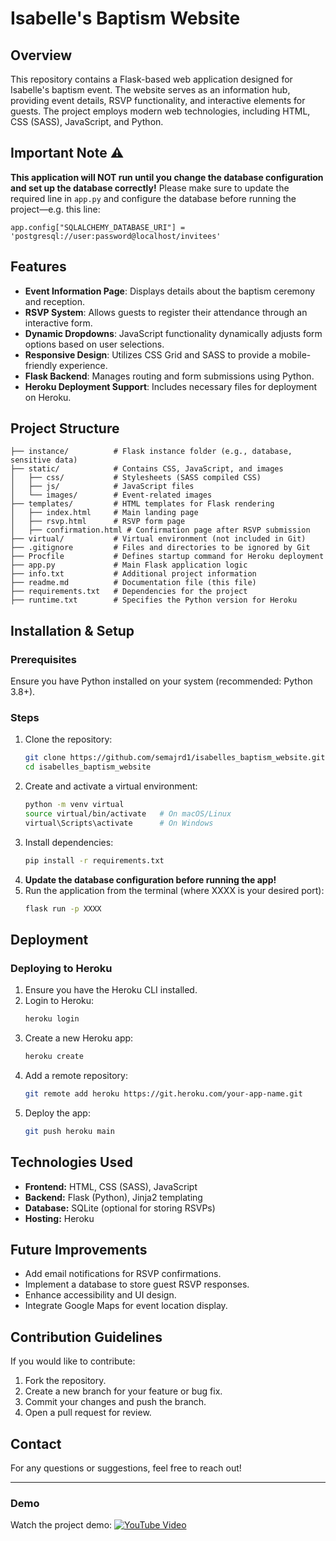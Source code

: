# Isabelle's Baptism Website

## Overview
This repository contains a Flask-based web application designed for Isabelle's baptism event. The website serves as an information hub, providing event details, RSVP functionality, and interactive elements for guests. The project employs modern web technologies, including HTML, CSS (SASS), JavaScript, and Python.

## Important Note ⚠️
**This application will NOT run until you change the database configuration and set up the database correctly!** Please make sure to update the required line in `app.py` and configure the database before running the project—e.g. this line:
```
app.config["SQLALCHEMY_DATABASE_URI"] = 'postgresql://user:password@localhost/invitees'
```

## Features
- **Event Information Page**: Displays details about the baptism ceremony and reception.
- **RSVP System**: Allows guests to register their attendance through an interactive form.
- **Dynamic Dropdowns**: JavaScript functionality dynamically adjusts form options based on user selections.
- **Responsive Design**: Utilizes CSS Grid and SASS to provide a mobile-friendly experience.
- **Flask Backend**: Manages routing and form submissions using Python.
- **Heroku Deployment Support**: Includes necessary files for deployment on Heroku.

## Project Structure
```
├── instance/          # Flask instance folder (e.g., database, sensitive data)
├── static/            # Contains CSS, JavaScript, and images
│   ├── css/           # Stylesheets (SASS compiled CSS)
│   ├── js/            # JavaScript files
│   └── images/        # Event-related images
├── templates/         # HTML templates for Flask rendering
│   ├── index.html     # Main landing page
│   ├── rsvp.html      # RSVP form page
│   ├── confirmation.html # Confirmation page after RSVP submission
├── virtual/           # Virtual environment (not included in Git)
├── .gitignore         # Files and directories to be ignored by Git
├── Procfile           # Defines startup command for Heroku deployment
├── app.py             # Main Flask application logic
├── info.txt           # Additional project information
├── readme.md          # Documentation file (this file)
├── requirements.txt   # Dependencies for the project
├── runtime.txt        # Specifies the Python version for Heroku
```

## Installation & Setup
### Prerequisites
Ensure you have Python installed on your system (recommended: Python 3.8+).

### Steps
1. Clone the repository:
   ```bash
   git clone https://github.com/semajrd1/isabelles_baptism_website.git
   cd isabelles_baptism_website
   ```
2. Create and activate a virtual environment:
   ```bash
   python -m venv virtual
   source virtual/bin/activate   # On macOS/Linux
   virtual\Scripts\activate      # On Windows
   ```
3. Install dependencies:
   ```bash
   pip install -r requirements.txt
   ```
4. **Update the database configuration before running the app!**
5. Run the application from the terminal (where XXXX is your desired port):
   ```bash
   flask run -p XXXX
   ```
   
## Deployment
### Deploying to Heroku
1. Ensure you have the Heroku CLI installed.
2. Login to Heroku:
   ```bash
   heroku login
   ```
3. Create a new Heroku app:
   ```bash
   heroku create
   ```
4. Add a remote repository:
   ```bash
   git remote add heroku https://git.heroku.com/your-app-name.git
   ```
5. Deploy the app:
   ```bash
   git push heroku main
   ```

## Technologies Used
- **Frontend:** HTML, CSS (SASS), JavaScript
- **Backend:** Flask (Python), Jinja2 templating
- **Database:** SQLite (optional for storing RSVPs)
- **Hosting:** Heroku

## Future Improvements
- Add email notifications for RSVP confirmations.
- Implement a database to store guest RSVP responses.
- Enhance accessibility and UI design.
- Integrate Google Maps for event location display.

## Contribution Guidelines
If you would like to contribute:
1. Fork the repository.
2. Create a new branch for your feature or bug fix.
3. Commit your changes and push the branch.
4. Open a pull request for review.

## Contact
For any questions or suggestions, feel free to reach out!

---
### Demo
Watch the project demo: [![YouTube Video](https://img.shields.io/badge/YouTube-Watch-red?style=for-the-badge&logo=youtube)](https://youtu.be/XqzLDb11Exk)
